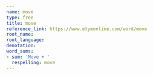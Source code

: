 ```yaml
---
name: move
type: free
title: move
reference_link: https://www.etymonline.com/word/move
root_name: 
root_language: 
denotation: 
word_sums:
- sum: 'Move + '
  respelling: move
---
```

